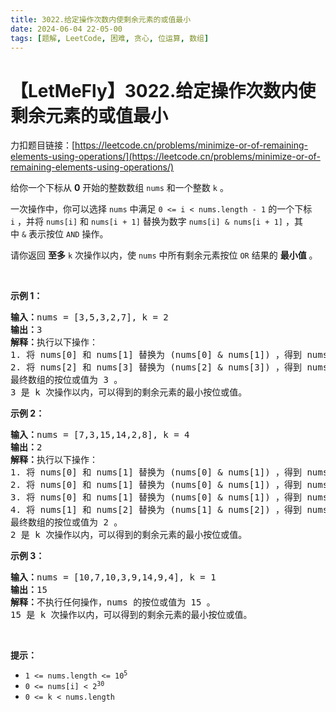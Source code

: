 ```yaml
---
title: 3022.给定操作次数内使剩余元素的或值最小
date: 2024-06-04 22-05-00
tags: [题解, LeetCode, 困难, 贪心, 位运算, 数组]
---
```


# 【LetMeFly】3022.给定操作次数内使剩余元素的或值最小

力扣题目链接：[https://leetcode.cn/problems/minimize-or-of-remaining-elements-using-operations/](https://leetcode.cn/problems/minimize-or-of-remaining-elements-using-operations/)

<p>给你一个下标从 <strong>0</strong>&nbsp;开始的整数数组&nbsp;<code>nums</code>&nbsp;和一个整数&nbsp;<code>k</code>&nbsp;。</p>

<p>一次操作中，你可以选择 <code>nums</code>&nbsp;中满足&nbsp;<code>0 &lt;= i &lt; nums.length - 1</code>&nbsp;的一个下标 <code>i</code>&nbsp;，并将&nbsp;<code>nums[i]</code> 和&nbsp;<code>nums[i + 1]</code>&nbsp;替换为数字&nbsp;<code>nums[i] &amp; nums[i + 1]</code>&nbsp;，其中&nbsp;<code>&amp;</code>&nbsp;表示按位&nbsp;<code>AND</code>&nbsp;操作。</p>

<p>请你返回 <strong>至多</strong>&nbsp;<code>k</code>&nbsp;次操作以内，使 <code>nums</code>&nbsp;中所有剩余元素按位 <code>OR</code>&nbsp;结果的 <strong>最小值</strong>&nbsp;。</p>

<p>&nbsp;</p>

<p><strong class="example">示例 1：</strong></p>

<pre>
<b>输入：</b>nums = [3,5,3,2,7], k = 2
<b>输出：</b>3
<b>解释：</b>执行以下操作：
1. 将 nums[0] 和 nums[1] 替换为 (nums[0] &amp; nums[1]) ，得到 nums 为 [1,3,2,7] 。
2. 将 nums[2] 和 nums[3] 替换为 (nums[2] &amp; nums[3]) ，得到 nums 为 [1,3,2] 。
最终数组的按位或值为 3 。
3 是 k 次操作以内，可以得到的剩余元素的最小按位或值。</pre>

<p><strong class="example">示例 2：</strong></p>

<pre>
<b>输入：</b>nums = [7,3,15,14,2,8], k = 4
<b>输出：</b>2
<b>解释：</b>执行以下操作：
1. 将 nums[0] 和 nums[1] 替换为 (nums[0] &amp; nums[1]) ，得到 nums 为 [3,15,14,2,8] 。
2. 将 nums[0] 和 nums[1] 替换为 (nums[0] &amp; nums[1]) ，得到 nums 为 [3,14,2,8] 。
3. 将 nums[0] 和 nums[1] 替换为 (nums[0] &amp; nums[1]) ，得到 nums 为 [2,2,8] 。
4. 将 nums[1] 和 nums[2] 替换为 (nums[1] &amp; nums[2]) ，得到 nums 为 [2,0] 。
最终数组的按位或值为 2 。
2 是 k 次操作以内，可以得到的剩余元素的最小按位或值。
</pre>

<p><strong class="example">示例 3：</strong></p>

<pre>
<b>输入：</b>nums = [10,7,10,3,9,14,9,4], k = 1
<b>输出：</b>15
<b>解释：</b>不执行任何操作，nums 的按位或值为 15 。
15 是 k 次操作以内，可以得到的剩余元素的最小按位或值。
</pre>

<p>&nbsp;</p>

<p><strong>提示：</strong></p>

<ul>
	<li><code>1 &lt;= nums.length &lt;= 10<sup>5</sup></code></li>
	<li><code>0 &lt;= nums[i] &lt; 2<sup>30</sup></code></li>
	<li><code>0 &lt;= k &lt; nums.length</code></li>
</ul>


    